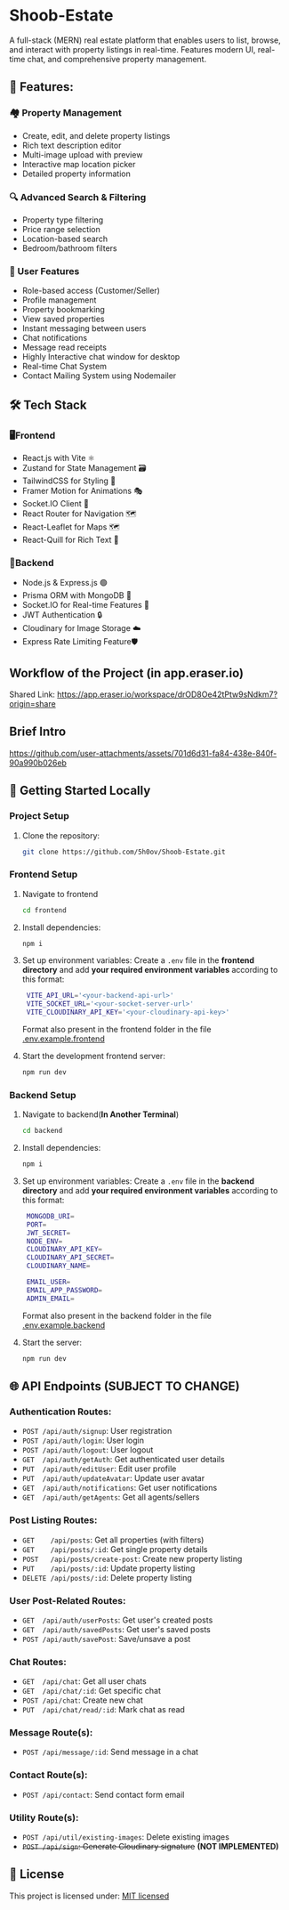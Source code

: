 # Shoob-Estate
A full-stack (MERN) real estate platform that enables users to list, browse, and interact with property listings in real-time. Features modern UI, real-time chat, and comprehensive property management.

## 🌟 Features:
### 🏘️ Property Management

- Create, edit, and delete property listings
- Rich text description editor
- Multi-image upload with preview
- Interactive map location picker
- Detailed property information

### 🔍 Advanced Search & Filtering

- Property type filtering
- Price range selection
- Location-based search
- Bedroom/bathroom filters

### 👥 User Features

- Role-based access (Customer/Seller)
- Profile management
- Property bookmarking
- View saved properties
- Instant messaging between users
- Chat notifications
- Message read receipts
- Highly Interactive chat window for desktop
- Real-time Chat System
- Contact Mailing System using Nodemailer

## 🛠️ Tech Stack
### 🖥️Frontend
- React.js with Vite ⚛️
- Zustand for State Management 🗃️
- TailwindCSS for Styling 🎨
- Framer Motion for Animations 🎭
- Socket.IO Client 🔌
- React Router for Navigation 🗺️
- React-Leaflet for Maps 🗺️
- React-Quill for Rich Text 📝

### 📡Backend
- Node.js & Express.js 🟢
- Prisma ORM with MongoDB 🍃
- Socket.IO for Real-time Features 🔌
- JWT Authentication 🔒
- Cloudinary for Image Storage ☁️
- Express Rate Limiting Feature🛡️

## Workflow of the Project (in app.eraser.io)
Shared Link: https://app.eraser.io/workspace/drOD8Oe42tPtw9sNdkm7?origin=share

## Brief Intro

https://github.com/user-attachments/assets/701d6d31-fa84-438e-840f-90a990b026eb



## 🚀 Getting Started Locally

### Project Setup

1. Clone the repository:

   ```bash
   git clone https://github.com/5h0ov/Shoob-Estate.git
   ```

### Frontend Setup

1. Navigate to frontend

   ```bash
   cd frontend
   ```

2. Install dependencies:

   ```bash
   npm i
   ```

3. Set up environment variables:
   Create a `.env` file in the **frontend directory** and add **your required environment variables** according to this format: 

   ```bash
    VITE_API_URL='<your-backend-api-url>'
    VITE_SOCKET_URL='<your-socket-server-url>'
    VITE_CLOUDINARY_API_KEY='<your-cloudinary-api-key>'
   ```
    Format also present in the frontend folder in the file [.env.example.frontend](./frontend/.env.example.frontend)
    <br>

4. Start the development frontend server:
   ```bash
   npm run dev
   ```

### Backend Setup

1. Navigate to backend(**In Another Terminal**)

   ```bash
   cd backend
   ```

2. Install dependencies:

   ```bash
   npm i
   ```

3. Set up environment variables:
   Create a `.env` file in the **backend directory** and add **your required environment variables** according to this format: 

   ```bash
    MONGODB_URI=
    PORT= 
    JWT_SECRET= 
    NODE_ENV= 
    CLOUDINARY_API_KEY=
    CLOUDINARY_API_SECRET=
    CLOUDINARY_NAME=

    EMAIL_USER=
    EMAIL_APP_PASSWORD=
    ADMIN_EMAIL=

   ```
    Format also present in the backend folder in the file [.env.example.backend](./backend/.env.example.backend)
    <br>

4. Start the server:
   ```bash
   npm run dev
   ```

## 🌐 API Endpoints (SUBJECT TO CHANGE)
### Authentication Routes:
- `POST /api/auth/signup`:          User registration
- `POST /api/auth/login`:          User login
- `POST /api/auth/logout`:         User logout
- `GET  /api/auth/getAuth`:        Get authenticated user details
- `PUT  /api/auth/editUser`:       Edit user profile
- `PUT  /api/auth/updateAvatar`:   Update user avatar
- `GET  /api/auth/notifications`:  Get user notifications
- `GET  /api/auth/getAgents`:      Get all agents/sellers

### Post Listing Routes:
- `GET    /api/posts`:               Get all properties (with filters)
- `GET    /api/posts/:id`:           Get single property details
- `POST   /api/posts/create-post`:   Create new property listing
- `PUT    /api/posts/:id`:          Update property listing
- `DELETE /api/posts/:id`:           Delete property listing

### User Post-Related Routes:
- `GET  /api/auth/userPosts`: Get user's created posts
- `GET  /api/auth/savedPosts`: Get user's saved posts
- `POST /api/auth/savePost`: Save/unsave a post

### Chat Routes:
- `GET  /api/chat`: Get all user chats
- `GET  /api/chat/:id`: Get specific chat
- `POST /api/chat`: Create new chat
- `PUT  /api/chat/read/:id`: Mark chat as read

### Message Route(s):
- `POST /api/message/:id`: Send message in a chat

### Contact Route(s):

- `POST /api/contact`: Send contact form email

### Utility Route(s):
- `POST /api/util/existing-images`: Delete existing images
- ~~`POST /api/sign`: Generate Cloudinary signature~~ **(NOT IMPLEMENTED)**

## 📄 License

This project is licensed under: [MIT licensed](./LICENSE)
